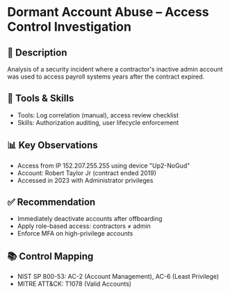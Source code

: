 # Dormant Account Abuse – Access Control Investigation

## 📄 Description
Analysis of a security incident where a contractor's inactive admin account was used to access payroll systems years after the contract expired.

## 🧰 Tools & Skills
- Tools: Log correlation (manual), access review checklist
- Skills: Authorization auditing, user lifecycle enforcement

## 📊 Key Observations
- Access from IP 152.207.255.255 using device "Up2-NoGud"
- Account: Robert Taylor Jr (contract ended 2019)
- Accessed in 2023 with Administrator privileges

## ✅ Recommendation
- Immediately deactivate accounts after offboarding
- Apply role-based access: contractors ≠ admin
- Enforce MFA on high-privilege accounts

## 📚 Control Mapping
- NIST SP 800-53: AC-2 (Account Management), AC-6 (Least Privilege)
- MITRE ATT&CK: T1078 (Valid Accounts)
